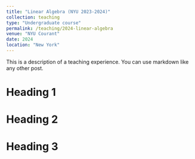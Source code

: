 ```yaml
---
title: "Linear Algebra (NYU 2023-2024)"
collection: teaching
type: "Undergraduate course"
permalink: /teaching/2024-linear-algebra
venue: "NYU Courant"
date: 2024
location: "New York"
---
```


This is a description of a teaching experience. You can use markdown like any other post.

Heading 1
======

Heading 2
======

Heading 3
======
